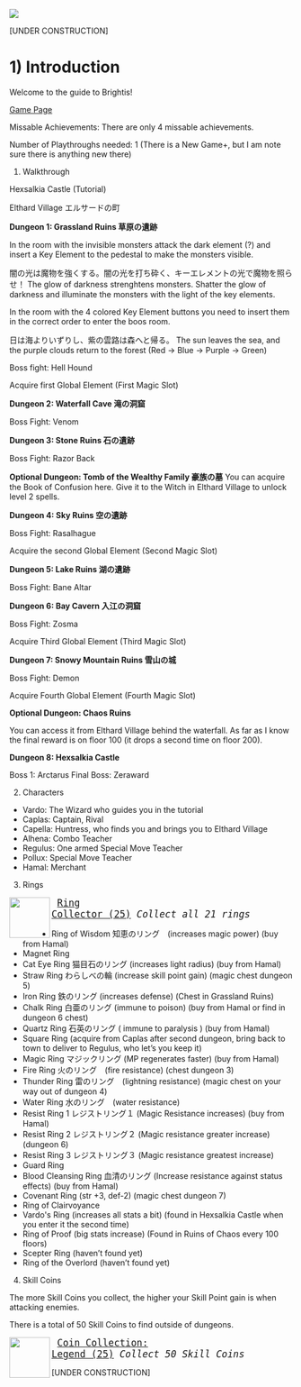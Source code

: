 ![](http://www.hardcoregaming101.net/wp-content/uploads/2020/12/brightis-titlejpn-1.jpg)

[UNDER CONSTRUCTION]

# 1) Introduction

Welcome to the guide to Brightis!

[Game Page](https://retroachievements.org/game/18202)

Missable Achievements: There are only 4 missable achievements.

Number of Playthroughs needed: 1 (There is a New Game+, but I am note sure there is anything new there)

1) Walkthrough

Hexsalkia Castle (Tutorial)

Elthard Village エルサードの町

**Dungeon 1: Grassland Ruins 草原の遺跡**

In the room with the invisible monsters attack the dark element (?) and insert a Key Element to the pedestal to make the monsters visible.

闇の光は魔物を強くする。闇の光を打ち砕く、キーエレメントの光で魔物を照らせ！
The glow of darkness strenghtens monsters. Shatter the glow of darkness and illuminate the monsters with the light of the key elements.

In the room with the 4 colored Key Element buttons you need to insert them in the correct order to enter the boos room.

日は海よりいずりし、紫の雲路は森へと帰る。
The sun leaves the sea, and the purple clouds return to the forest
(Red -> Blue -> Purple -> Green)

Boss fight: Hell Hound 

Acquire first Global Element (First Magic Slot)

**Dungeon 2: Waterfall Cave 滝の洞窟**

Boss Fight: Venom

**Dungeon 3: Stone Ruins 石の遺跡**

Boss Fight: Razor Back

**Optional Dungeon: Tomb of the Wealthy Family 豪族の墓**
You can acquire the Book of Confusion here. Give it to the Witch in Elthard Village to unlock level 2 spells.

**Dungeon 4: Sky Ruins 空の遺跡**

Boss Fight: Rasalhague

Acquire the second Global Element (Second Magic Slot)

**Dungeon 5: Lake Ruins 湖の遺跡**

Boss Fight: Bane Altar

**Dungeon 6: Bay Cavern 入江の洞窟**

Boss Fight: Zosma

Acquire Third Global Element (Third Magic Slot)

**Dungeon 7: Snowy Mountain Ruins 雪山の城**

Boss Fight: Demon

Acquire Fourth Global Element (Fourth Magic Slot)

**Optional Dungeon: Chaos Ruins**

You can access it from Elthard Village behind the waterfall. As far as I know the final reward is on floor 100 (it drops a second time on floor 200).

**Dungeon 8: Hexsalkia Castle**

Boss 1: Arctarus
Final Boss: Zeraward

2) Characters

* Vardo: The Wizard who guides you in the tutorial
* Caplas: Captain, Rival
* Capella: Huntress, who finds you and brings you to Elthard Village
* Alhena: Combo Teacher
* Regulus: One armed Special Move Teacher
* Pollux: Special Move Teacher
* Hamal: Merchant

3) Rings

<img align="left" width="72" height="72" src="https://media.retroachievements.org/Badge/407750_lock.png">

<big><pre>
[Ring Collector (25)](https://media.retroachievements.org/Badge/407750.png)
_Collect all 21 rings_
</pre></big>

* Ring of Wisdom  知恵のリング　(increases magic power) (buy from Hamal)
* Magnet Ring
* Cat Eye Ring  猫目石のリング (increases light radius) (buy from Hamal)
* Straw Ring わらしべの輪 (increase skill point gain) (magic chest dungeon 5)
* Iron Ring 鉄のリング (increases defense) (Chest in Grassland Ruins)
* Chalk Ring 白亜のリング  (immune to poison) (buy from Hamal or find in dungeon 6 chest)
* Quartz Ring 石英のリング ( immune to paralysis ) (buy from Hamal)
* Square Ring (acquire from Caplas after second dungeon, bring back to town to deliver to Regulus, who let’s you keep it)
* Magic Ring マジックリング (MP regenerates faster) (buy from Hamal)
* Fire Ring 火のリング　(fire resistance) (chest dungeon 3)
* Thunder Ring 雷のリング　(lightning resistance) (magic chest on your way out of dungeon 4)
* Water Ring 水のリング　(water resistance)
* Resist Ring 1 レジストリング１ (Magic Resistance increases) (buy from Hamal)
* Resist Ring 2 レジストリング２ (Magic resistance greater increase) (dungeon 6)
* Resist Ring 3 レジストリング３ (Magic resistance greatest increase)
* Guard Ring
* Blood Cleansing Ring 血清のリング (Increase resistance against status effects) (buy from Hamal)
* Covenant Ring (str +3, def-2) (magic chest dungeon 7)
* Ring of Clairvoyance
* Vardo's Ring (increases all stats a bit) (found in Hexsalkia Castle when you enter it the second time)
* Ring of Proof (big stats increase) (Found in Ruins of Chaos every 100 floors)
* Scepter Ring (haven’t found yet)
* Ring of the Overlord (haven’t found yet)

4) Skill Coins

The more Skill Coins you collect, the higher your Skill Point gain is when attacking enemies.

There is a total of 50 Skill Coins to find outside of dungeons.

<img align="left" width="72" height="72" src="https://media.retroachievements.org/Badge/407755.png">

<big><pre>
[Coin Collection: Legend (25)](https://retroachievements.org/achievement/362187)
_Collect 50 Skill Coins_
</pre></big>

[UNDER CONSTRUCTION]